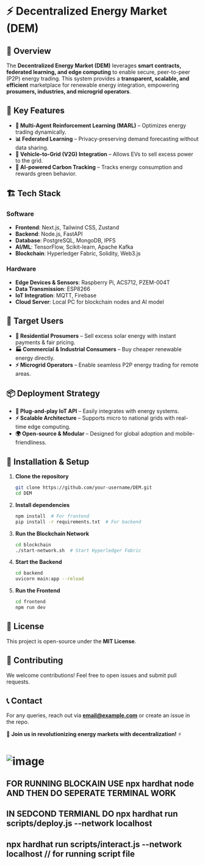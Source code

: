 
# ⚡ Decentralized Energy Market (DEM)

## 🚀 Overview
The **Decentralized Energy Market (DEM)** leverages **smart contracts, federated learning, and edge computing** to enable secure, peer-to-peer (P2P) energy trading. This system provides a **transparent, scalable, and efficient** marketplace for renewable energy integration, empowering **prosumers, industries, and microgrid operators**.

## 🎯 Key Features
- **🔄 Multi-Agent Reinforcement Learning (MARL)** – Optimizes energy trading dynamically.
- **📊 Federated Learning** – Privacy-preserving demand forecasting without data sharing.
- **🔋 Vehicle-to-Grid (V2G) Integration** – Allows EVs to sell excess power to the grid.
- **🌱 AI-powered Carbon Tracking** – Tracks energy consumption and rewards green behavior.

## 🏗️ Tech Stack
### **Software**
- **Frontend**: Next.js, Tailwind CSS, Zustand
- **Backend**: Node.js, FastAPI
- **Database**: PostgreSQL, MongoDB, IPFS
- **AI/ML**: TensorFlow, Scikit-learn, Apache Kafka
- **Blockchain**: Hyperledger Fabric, Solidity, Web3.js

### **Hardware**
- **Edge Devices & Sensors**: Raspberry Pi, ACS712, PZEM-004T
- **Data Transmission**: ESP8266
- **IoT Integration**: MQTT, Firebase
- **Cloud Server**: Local PC for blockchain nodes and AI model

## 🎯 Target Users
- **🏡 Residential Prosumers** – Sell excess solar energy with instant payments & fair pricing.
- **🏭 Commercial & Industrial Consumers** – Buy cheaper renewable energy directly.
- **⚡ Microgrid Operators** – Enable seamless P2P energy trading for remote areas.

## 📦 Deployment Strategy
- **🔌 Plug-and-play IoT API** – Easily integrates with energy systems.
- **⚡ Scalable Architecture** – Supports micro to national grids with real-time edge computing.
- **🌍 Open-source & Modular** – Designed for global adoption and mobile-friendliness.

## 🔧 Installation & Setup
1. **Clone the repository**
   ```sh
   git clone https://github.com/your-username/DEM.git
   cd DEM
   ```
2. **Install dependencies**
   ```sh
   npm install  # For frontend
   pip install -r requirements.txt  # For backend
   ```
3. **Run the Blockchain Network**
   ```sh
   cd blockchain
   ./start-network.sh  # Start Hyperledger Fabric
   ```
4. **Start the Backend**
   ```sh
   cd backend
   uvicorn main:app --reload
   ```
5. **Run the Frontend**
   ```sh
   cd frontend
   npm run dev
   ```

## 📜 License
This project is open-source under the **MIT License**.

## 🤝 Contributing
We welcome contributions! Feel free to open issues and submit pull requests.

## 📞 Contact
For any queries, reach out via **[email@example.com](mailto:email@example.com)** or create an issue in the repo.

🚀 **Join us in revolutionizing energy markets with decentralization!** ⚡


# ![image](https://github.com/user-attachments/assets/c75464bf-c3e6-4d24-92cf-9bf043c56669)


## FOR RUNNING BLOCKAIN USE npx hardhat node  AND THEN DO SEPERATE TERMINAL WORK
## IN SEDCOND TERMIANL DO npx hardhat run scripts/deploy.js --network localhost
## npx hardhat run scripts/interact.js --network localhost // for running script file


